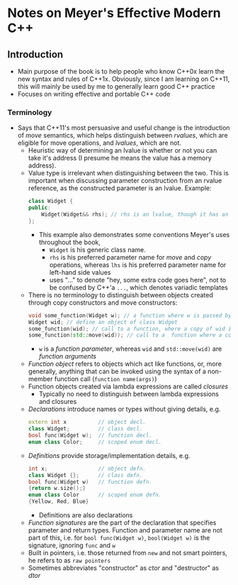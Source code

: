 # Notes on Meyer's Effective Modern C++

## Introduction
  - Main purpose of the book is to help people who know C++0x learn the new syntax and rules of C++1x. Obviously, since I am learning on C++11, this will mainly be used by me to generally learn good C++ practice
  - Focuses on writing effective and portable C++ code

### Terminology
  - Says that C++11's most persuasive and useful change is the introduction of *move* semantics, which helps distinguish between *rvalues*, which are eligible for move operations, and *lvalues*, which are not.
    - Heuristic way of determining an lvalue is whether or not you can take it's address (I presume he means the value has a memory address).
    - Value type is irrelevant when distinguishing between the two. This is important when discussing parameter construction from an rvalue reference, as the constructed parameter is an lvalue. Example:
      ```cpp
      class Widget {
      public:
          Widget(Widget&& rhs); // rhs is an lvalue, though it has an rvalue reference type
      };
      ```
      - This example also demonstrates some conventions Meyer's uses throughout the book,
        - `Widget` is his generic class name.
        - `rhs` is his preferred parameter name for *move* and *copy* operations, whereas `lhs` is his preferred parameter name for left-hand side values
        - uses "..." to denote "hey, some extra code goes here", not to be confused by C++'a `...`, which denotes variadic templates
    - There is no terminology to distinguish between objects created through copy constructors and move constructors:
      ```cpp
      void some_function(Widget w); // a function where w is passed by value
      Widget wid; // define an object of class Widget
      some_function(wid); // call to a function, where a copy of wid is created by a copy constructor
      some_function(std::move(wid)); // call to a  function where a copy of wid is created by a move constructor
      ```
        - `w` is a *function parameter*, whereas `wid` and `std::move(wid)` are *function arguments*
    - *Function object* refers to objects which act like functions, or, more generally, anything that can be invoked using the syntax of a non-member function call (`function name(args)`)
    - Function objects created via lambda expressions are called *closures*
      - Typically no need to distinguish between lambda expressions and closures
    - *Declarations* introduce names or types without giving details, e.g.
      ```cpp
      extern int x          // object decl.
      class Widget;         // class decl.
      bool func(Widget w);  // function decl.
      enum class Color;     // scoped enum decl.
      ```
    - *Definitions* provide storage/implementation details, e.g.
      ```cpp
      int x;                // object defn.
      class Widget {};      // class defn.
      bool func(Widget w)   // function defn.
      {return w.size();}
      enum class Color      // scoped enum defn.
      {Yellow, Red, Blue}
      ```
      - Definitions are also declarations
    - *Function signatures* are the part of the declaration that specifies parameter and return types. Function and parameter name are not part of this, i.e. for `bool func(Widget w)`, `bool(Widget w)` is the signature, ignoring `func` and `w`
    - Built in pointers, i.e. those returned from `new` and not smart pointers, he refers to as `raw pointers`
    - Sometimes abbreviates "constructor" as *ctor* and "destructor" as *dtor*
